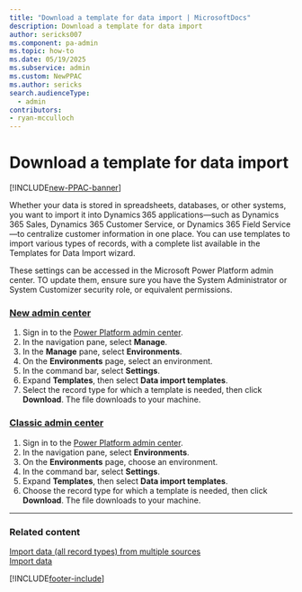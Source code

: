 ```yaml
---
title: "Download a template for data import | MicrosoftDocs"
description: Download a template for data import
author: sericks007
ms.component: pa-admin
ms.topic: how-to
ms.date: 05/19/2025
ms.subservice: admin
ms.custom: NewPPAC
ms.author: sericks
search.audienceType: 
  - admin
contributors:
- ryan-mcculloch 
---
```

# Download a template for data import

[!INCLUDE[new-PPAC-banner](~/includes/new-PPAC-banner.md)]

Whether your data is stored in spreadsheets, databases, or other systems, you want to import it into Dynamics 365 applications—such as Dynamics 365 Sales, Dynamics 365 Customer Service, or Dynamics 365 Field Service—to centralize customer information in one place. You can use templates to import various types of records, with a complete list available in the Templates for Data Import wizard.  

These settings can be accessed in the Microsoft Power Platform admin center. TO update them, ensure sure you have the System Administrator or System Customizer security role, or equivalent permissions.

### [New admin center](#tab/new)
1. Sign in to the [Power Platform admin center](https://admin.powerplatform.microsoft.com/).
1. In the navigation pane, select **Manage**.
1. In the **Manage** pane, select **Environments**.
1. On the **Environments** page, select an environment.
1. In the command bar, select **Settings**. 
1. Expand **Templates**, then select **Data import templates**.
1. Select the record type for which a template is needed, then click **Download**. The file downloads to your machine.
   
### [Classic admin center](#tab/classic)
1. Sign in to the [Power Platform admin center](https://admin.powerplatform.microsoft.com/).
1. In the navigation pane, select **Environments**.
1. On the **Environments** page, choose an environment.
1. In the command bar, select **Settings**.  
1. Expand **Templates**, then select **Data import templates**.
1. Choose the record type for which a template is needed, then click **Download**. The file downloads to your machine.
---
 
### Related content
[Import data (all record types) from multiple sources](import-data-all-record-types.md) <br />
[Import data](/powerapps/developer/common-data-service/import-data)
 


[!INCLUDE[footer-include](../includes/footer-banner.md)]
